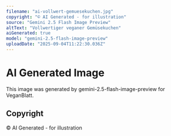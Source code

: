 ```yaml
---
filename: "ai-vollwert-gemuesekuchen.jpg"
copyright: "© AI Generated - for illustration"
source: "Gemini 2.5 Flash Image Preview"
altText: "Vollwertiger veganer Gemüsekuchen"
aiGenerated: true
model: "gemini-2.5-flash-image-preview"
uploadDate: "2025-09-04T11:22:30.036Z"
---
```


# AI Generated Image

This image was generated by gemini-2.5-flash-image-preview for VeganBlatt.

## Copyright
© AI Generated - for illustration
